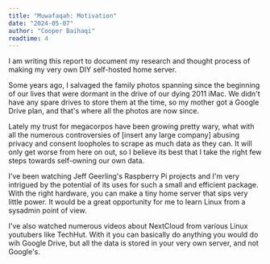 ```yaml
---
title: "Muwafaqah: Motivation"
date: "2024-05-07"
author: "Cooper Baihaqi"
readtime: 4
---
```


I am writing this report to document my research and thought process of making my very own DIY self-hosted home server.

Some years ago, I salvaged the family photos spanning since the beginning of our lives that were dormant in the drive of our dying 2011 iMac. We didn't have any spare drives to store them at the time, so my mother got a Google Drive plan, and that's where all the photos are now since.

Lately my trust for megacorpos have been growing pretty wary, what with all the numerous controversies of [insert any large company] abusing privacy and consent loopholes to scrape as much data as they can. It will only get worse from here on out, so I believe its best that I take the right few steps towards self-owning our own data.

I've been watching Jeff Geerling's Raspberry Pi projects and I'm very intrigued by the potential of its uses for such a small and efficient package. With the right hardware, you can make a tiny home server that sips very little power. It would be a great opportunity for me to learn Linux from a sysadmin point of view.

I've also watched numerous videos about NextCloud from various Linux youtubers like TechHut. With it you can basically do anything you would do wih Google Drive, but all the data is stored in your very own server, and not Google's.
